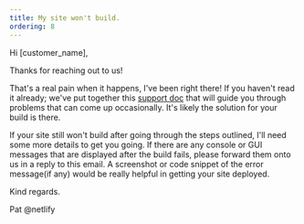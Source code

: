 ```yaml
---
title: My site won't build.
ordering: 8
---
```


Hi [customer_name],

Thanks for reaching out to us!

That's a real pain when it happens, I've been right there! If you haven't read it already; we've put together this [support doc](https://www.netlify.com/docs/build-gotchas/) that will guide you through problems that can come up occasionally. It's likely the solution for your build is there.

If your site still won't build after going through the steps outlined, I'll need some more details to get you going. If there are any console or GUI messages that are displayed after the build fails, please forward them onto us in a reply to this email. A screenshot or code snippet of the error message(if any) would be really helpful in getting your site deployed.

Kind regards.

Pat @netlify
